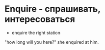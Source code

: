 # Enquire - спрашивать, интересоваться




- enquire the right station

"how long will you here?" she enquired at him.